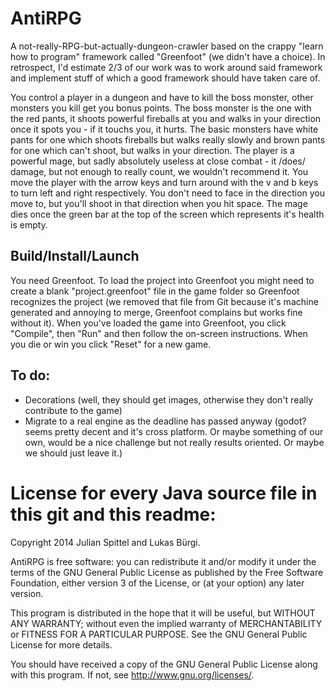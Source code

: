# AntiRPG

A not-really-RPG-but-actually-dungeon-crawler based on the crappy "learn how to program" framework called "Greenfoot" (we didn't have a choice).
In retrospect, I'd estimate 2/3 of our work was to work around said framework and implement stuff of which a good framework should have taken care of.

You control a player in a dungeon and have to kill the boss monster, other monsters you kill get you bonus points. The boss monster is the one with the red pants, it shoots powerful fireballs at you and walks in your direction once it spots you - if it touchs you, it hurts. The basic monsters have white pants for one which shoots fireballs but walks really slowly and brown pants for one which can't shoot, but walks in your direction.
The player is a powerful mage, but sadly absolutely useless at close combat - it /does/ damage, but not enough to really count, we wouldn't recommend it.
You move the player with the arrow keys and turn around with the v and b keys to turn left and right respectively. You don't need to face in the direction you move to, but you'll shoot in that direction when you hit space.
The mage dies once the green bar at the top of the screen which represents it's health is empty.

## Build/Install/Launch

You need Greenfoot. To load the project into Greenfoot you might need to create a blank "project.greenfoot" file in the game folder so Greenfoot recognizes the project (we removed that file from Git because it's machine generated and annoying to merge, Greenfoot complains but works fine without it).
When you've loaded the game into Greenfoot, you click "Compile", then "Run" and then follow the on-screen instructions. When you die or win you click "Reset" for a new game.

## To do:
* Decorations (well, they should get images, otherwise they don't really contribute to the game)
* Migrate to a real engine as the deadline has passed anyway (godot? seems pretty decent and it's cross platform. Or maybe something of our own, would be a nice challenge but not really results oriented. Or maybe we should just leave it.)

# License for every Java source file in this git and this readme:

Copyright 2014 Julian Spittel and Lukas Bürgi.

AntiRPG is free software: you can redistribute it and/or modify
it under the terms of the GNU General Public License as published by
the Free Software Foundation, either version 3 of the License, or
(at your option) any later version.

This program is distributed in the hope that it will be useful,
but WITHOUT ANY WARRANTY; without even the implied warranty of
MERCHANTABILITY or FITNESS FOR A PARTICULAR PURPOSE.  See the
GNU General Public License for more details.

You should have received a copy of the GNU General Public License
along with this program.  If not, see <http://www.gnu.org/licenses/>.
